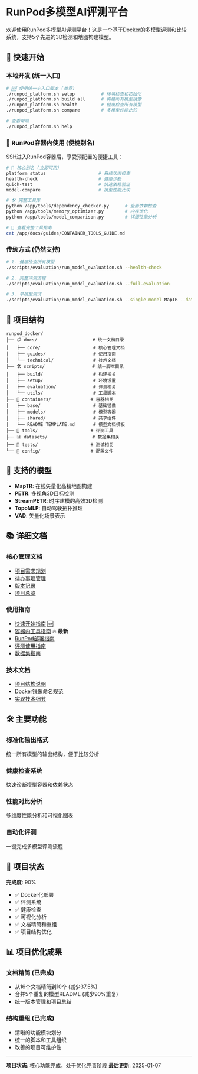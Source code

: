 # RunPod多模型AI评测平台

欢迎使用RunPod多模型AI评测平台！这是一个基于Docker的多模型评测和比较系统，支持5个先进的3D检测和地图构建模型。

## 🚀 快速开始

### 本地开发 (统一入口)
```bash
# 🆕 使用统一主入口脚本 (推荐)
./runpod_platform.sh setup          # 环境检查和初始化
./runpod_platform.sh build all      # 构建所有模型镜像
./runpod_platform.sh health         # 健康检查所有模型
./runpod_platform.sh compare        # 多模型性能比较

# 查看帮助
./runpod_platform.sh help
```

### 🐳 RunPod容器内使用 (便捷别名)
SSH进入RunPod容器后，享受预配置的便捷工具：
```bash
# 🎯 核心别名 (立即可用)
platform status                    # 系统状态检查
health-check                       # 健康诊断
quick-test                         # 快速依赖验证
model-compare                      # 模型性能比较

# 🛠️ 完整工具库
python /app/tools/dependency_checker.py      # 全面依赖检查
python /app/tools/memory_optimizer.py        # 内存优化
python /app/tools/model_comparison.py        # 详细性能分析

# 📖 查看完整工具指南
cat /app/docs/guides/CONTAINER_TOOLS_GUIDE.md
```

### 传统方式 (仍然支持)
```bash
# 1. 健康检查所有模型
./scripts/evaluation/run_model_evaluation.sh --health-check

# 2. 完整评测流程
./scripts/evaluation/run_model_evaluation.sh --full-evaluation

# 3. 单模型测试
./scripts/evaluation/run_model_evaluation.sh --single-model MapTR --data-path /data/sample.txt
```

## 📁 项目结构

```
runpod_docker/
├── 📋 docs/                     # 统一文档目录
│   ├── core/                    # 核心管理文档
│   ├── guides/                  # 使用指南
│   └── technical/               # 技术文档
├── 🛠️ scripts/                  # 统一脚本目录
│   ├── build/                   # 构建相关
│   ├── setup/                   # 环境设置
│   ├── evaluation/              # 评测相关
│   └── utils/                   # 工具脚本
├── 🐳 containers/               # 容器相关
│   ├── base/                    # 基础镜像
│   ├── models/                  # 模型容器
│   ├── shared/                  # 共享组件
│   └── README_TEMPLATE.md       # 模型文档模板
├── 🔧 tools/                    # 评测工具
├── 📊 datasets/                 # 数据集相关
├── 🧪 tests/                    # 测试相关
└── 📝 config/                   # 配置文件
```

## 🎯 支持的模型

- **MapTR**: 在线矢量化高精地图构建
- **PETR**: 多视角3D目标检测
- **StreamPETR**: 时序建模的高效3D检测
- **TopoMLP**: 自动驾驶拓扑推理
- **VAD**: 矢量化场景表示

## 📚 详细文档

### 核心管理文档
- [项目需求规划](docs/core/initiative.md)
- [待办事项管理](docs/core/todo.md)
- [版本记录](docs/core/version.md)
- [项目总览](docs/core/CLAUDE.md)

### 使用指南
- [快速开始指南](docs/guides/QUICK_START_GUIDE.md) 🆕
- [容器内工具指南](docs/guides/CONTAINER_TOOLS_GUIDE.md) 🔥 **最新**
- [RunPod部署指南](docs/guides/RUNPOD_SETUP_GUIDE.md)
- [评测使用指南](docs/guides/evaluation_guide.md)
- [数据集指南](docs/guides/dataset_guide.md)

### 技术文档
- [项目结构说明](docs/technical/PROJECT_STRUCTURE.md)
- [Docker镜像命名规范](docs/technical/DOCKER_NAMING_CONVENTIONS.md)
- [实现技术细节](docs/technical/IMPLEMENTATION_DETAILS.md)

## 🛠️ 主要功能

### 标准化输出格式
统一所有模型的输出结构，便于比较分析

### 健康检查系统
快速诊断模型容器和依赖状态

### 性能对比分析
多维度性能分析和可视化图表

### 自动化评测
一键完成多模型评测流程

## 🔧 项目状态

**完成度**: 90%
- ✅ Docker化部署
- ✅ 评测系统
- ✅ 健康检查
- ✅ 可视化分析
- ✅ 文档精简和重组
- ✅ 项目结构优化

## 📊 项目优化成果

### 文档精简 (已完成)
- 从16个文档精简到10个 (减少37.5%)
- 合并5个重复的模型README (减少90%重复)
- 统一版本管理和项目总结

### 结构重组 (已完成)
- 清晰的功能模块划分
- 统一的脚本和工具组织
- 改善的项目可维护性

---

**项目状态**: 核心功能完成，处于优化完善阶段
**最后更新**: 2025-01-07